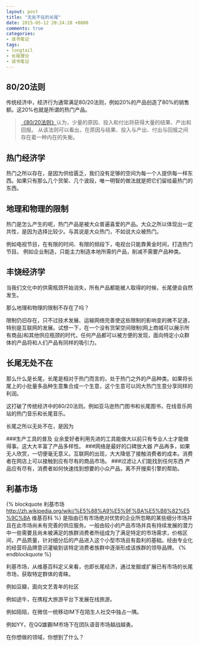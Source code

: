 ```yaml
---
layout: post
title: "无处不在的长尾"
date: 2015-05-12 20:24:28 +0800
comments: true
categories:
- 读书笔记
tags:
- longtail
- 长尾理论
- 读书笔记
---
```


80/20法则
----------
传统经济中，经济行为通常满足80/20法则，例如20%的产品创造了80%的销售额。这20%也就是所谓的热门产品。

>[《80/20法则》][1]认为，少量的原因、投入和付出将获得大量的结果、产出和回报。
>从该法则可以看出，在原因与结果、投入与产出、付出与回报之间存在着一种内在的失衡。
<!-- more -->
热门经济学
----------
热门之所以存在，是因为供给匮乏，我们没有足够的空间为每一个人提供每一样东西。如果只有那么几个货架、几个波段，唯一明智的做法就是把它们留给最热门的东西。

地理和物理的限制
--------------------
热门是怎么产生的呢，热门产品是被大众普遍喜爱的产品。大众之所以体现出一定共性，是因为选择比较少。与其说是大众热门，不如说大众被热门。

例如电视节目，在有限的时间、有限的频段下，电视台只能靠黄金时间，打造热门节目。
例如企业制造，只能主力制造本地所需的产品，削减不需要产品种类。

丰饶经济学
----------
当我们文化中的供需瓶颈开始消失，所有产品都能被人取得的时候，长尾便会自然发生。

那么地理和物理的限制不存在了吗？

限制仍旧存在，只不过技术发展、运输网络完善使这些限制的影响变的微不足道，特别是互联网的发展。试想一下，在一个没有货架空间限制(网上商城可以展示所有商品)和其他供应瓶颈的时代，任何产品都可以被方便的发现，面向特定小众群体的产品将和人们产品有同样的吸引力。

长尾无处不在
-----------
那么什么是长尾，长尾是相对于热门而言的，处于热门之外的产品种类。如果将长尾上的小批量多品种生意集合成一个生意，这个生意可以同大热门生意分享同样的利润。

这打破了传统经济中的80/20法则。例如亚马逊热门图书和长尾图书，在线音乐网站的热门音乐和长尾音乐。

长尾之所以无处不在，是因为

###生产工具的普及
业余爱好者利用先进的工具能做大以前只有专业人士才能做得事。这大大丰富了产品多样性。
###网络是最好的口碑放大器
产品再多，如果无人欣赏，一切便毫无意义。互联网的出现，大大降低了接触消费者的成本。消费者在网店上可以接触到应有尽有的商品市场。
###过滤让人们能找到任何东西
产品应有尽有，消费者如何快速找到想要的小众产品，离不开搜索引擎的帮助。

利基市场
---------
{% blockquote 利基市场 http://zh.wikipedia.org/wiki/%E5%88%A9%E5%9F%BA%E5%B8%82%E5%9C%BA  维基百科 %}
是指由已有市场绝对优势的企业所忽略的某些细分市场并且在此市场尚未有完善的供应服务。一般由较小的产品市场并具有持续发展的潜力中一些需要且尚未被满足的族群消费者所组成为了满足特定的市场需求，价格区间，产品质量，针对细分后的产品进入这个小型市场且有盈利的基础。经由专业化的经营将品牌意识灌输到该特定消费者族群中逐渐形成该族群的领导品牌。
{% endblockquote %}

利基市场，从维基百科定义来看，也即长尾经济，通过发掘或扩展已有市场的长尾市场，获取特定群体的青睐。

例如豆瓣，面向文艺青年的社区

例如途牛，在携程大旅游平台下发展在线旅游。

例如陌陌，在微信一统移动IM下在陌生人社交中独占一隅。

例如YY，在QQ雄霸IM市场下在团队语音市场越战越勇。


在你想做的领域，你想到了什么？

[1]: http://book.douban.com/subject/3038761/ "《80/20法则》"
